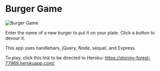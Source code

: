 # Burger Game

![Burger Game](https://live.staticflickr.com/65535/48529206811_ee29b3a827_m.jpg)

 
Enter the name of a new burger to put it on your plate. Click a button to devour it. 

This app uses handlebars, jQuery, Node, sequel, and Express. 

To play, click this link to be directed to Heroku: https://stormy-forest-77969.herokuapp.com/
